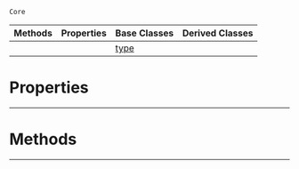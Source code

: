 `Core`

|Methods|Properties|Base Classes|Derived Classes|
|---|---|---|---|
| | |[type](type.md)| |


 #  Properties


---  
 #  Methods


---  
 

 